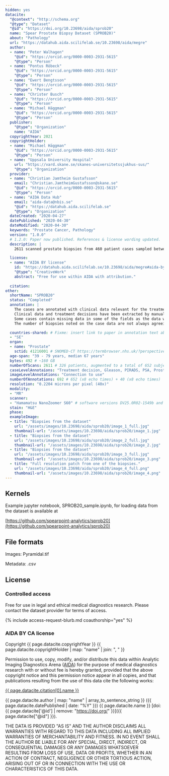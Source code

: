 ```yaml
---
hidden: yes
datacite:
  "@context": "http://schema.org"
  "@type": "Dataset"
  "@id": "https://doi.org/10.23698/aida/sprob20"
  name: "Spear Prostate Biopsy Dataset (SPROB20)"
  about: "Pathology"
  url: "https://datahub.aida.scilifelab.se/10.23698/aida/megre"
  author:
  - name: "Peter Walhagen"
    "@id": "https://orcid.org/0000-0003-2931-5615"
    "@type": "Person"
  - name: "Pontus Röbeck"
    "@id": "https://orcid.org/0000-0003-2931-5615"
    "@type": "Person"
  - name: "Ewert Bengtsson"
    "@id": "https://orcid.org/0000-0003-2931-5615"
    "@type": "Person"
  - name: "Christer Busch"
    "@id": "https://orcid.org/0000-0003-2931-5615"
    "@type": "Person"
  - name: "Michael Häggman"
    "@id": "https://orcid.org/0000-0003-2931-5615"
    "@type": "Person"
  publisher:
    "@type": "Organization"
    name: "AIDA"
  copyrightYear: 2021
  copyrightHolder:
  - name: "Michael Häggman"
    "@id": "https://orcid.org/0000-0003-2931-5615"
    "@type": "Person"
  - name: "Uppsala University Hospital"
    url: "https://vard.skane.se/skanes-universitetssjukhus-sus/"
    "@type": "Organization"
  provider:
  - name: "Christian Jamtheim Gustafsson"
    email: "Christian.JamtheimGustafsson@skane.se"
    "@id": "https://orcid.org/0000-0003-2931-5615"
    "@type": "Person"
  - name: "AIDA Data Hub"
    email: "aida-data@nbis.se"
    "@id": "https://datahub.aida.scilifelab.se"
    "@type": "Organization"
  dateCreated: "2020-04-27"
  datePublished: "2020-04-30"
  dateModified: "2020-04-30"
  keywords: "Prostate Cancer, Pathology"
  version: "1.0.0"
  # 1.2.0: Paper now published. References & license wording updated.
  description: |
    2611 scanned prostate biopsies from 460 patient cases sampled between 2015 and 2018. Clinical data and treatment decisions made in connection with biopsy sampling exist on case level. According to metadata, roughly ¼ of the biopsies contain cancer.

  license:
  - name: "AIDA BY license"
    id: "https://datahub.aida.scilifelab.se/10.23698/aida/megre#aida-by-license"
    "@type": "CreativeWork"
    abstract: "Free for use within AIDA with attribution."
  
  citation:
other:
  shortName: "SPROB20"
  status: "Completed"
  annotation: |
    The cases are annotated with clinical data relevant for the treatment decision and the following treatment decision made in conjunction with the biopsy sampling.Each image is given an identifier which can be connected to the case by the case mapping file.
    Clinical data and treatment decisions have been extracted by manual medical records search. The information about treatment is what has been noted in conjunction with the diagnosis and has not been verified further that the treatment actually occurred. 
    Some cases contain missing data in some of the fields as the data wasn’t available. 
    The number of biopsies noted on the case data are not always agreeing with the number of biopsies sampled. This as some biopsies may have been resliced or all biopsies might not have been found.

  countries-shared: # Fixme: insert link to paper in annotation text above when published.
  - "SE"
  organ:
  - name: "Prostate"
    sctid: 41216001 # SNOMED-CT https://termbrowser.nhs.uk/?perspective=full&conceptId1=%s
  age-span: "39 - 79 years, median 67 years"
  bytes: 492 # ~160 GB
  numberOfScans: 2611 # 326 patients, augmented to a total of 652 subjects (x8 echo times) for train/validation dataset. 40 additional patients for a test dataset (x8 echo times).
  caseLevelAnnotaions: "Treatment decision, Gleason, PIRADS, PSA, Prostate volume, T-stage, mm tissue total, mm cancer total, N tot biopsies, N pos biopsies, Fxb status"
  imageLevelAnnotations: "Connection to use"
  numberOfAnnotations: 692 # 652 (x8 echo times) + 40 (x8 echo times)
  resolution: "0.2204 microns per pixel (40x)"
  modality:
  - "MR"
  scanner:
  - "Hamamatsu NanoZoomer S60" # software versions DV25.0R02-1549b and DV26.0R03-1831b
  stain: "H&E"
  phase:
  exampleImage:
  - title: "Biopsies from the dataset"
    url: "/assets/images/10.23698/aida/sprob20/image_1_full.jpg"
    thumbnail-url: "/assets/images/10.23698/aida/sprob20/image_1.jpg"
  - title: "Biopsies from the dataset"
    url: "/assets/images/10.23698/aida/sprob20/image_2_full.jpg"
    thumbnail-url: "/assets/images/10.23698/aida/sprob20/image_2.jpg"
  - title: "Biopsies from the dataset"
    url: "/assets/images/10.23698/aida/sprob20/image_3_full.jpg"
    thumbnail-url: "/assets/images/10.23698/aida/sprob20/image_3.png"
  - title: "Full resolution patch from one of the biopsies."
    url: "/assets/images/10.23698/aida/sprob20/image_4_full.png"
    thumbnail-url: "/assets/images/10.23698/aida/sprob20/image_4.png"
---
```

## Kernels
Example jupyter notebook, SPROB20_sample.ipynb, for loading data from the dataset is available at

[https://github.com/spearpoint-analytics/sprob20](https://github.com/spearpoint-analytics/sprob20)

## File formats

Images: Pyramidal.tif

Metadata: .csv

## License
### Controlled access
Free for use in legal and ethical medical diagnostics research.
Please contact the dataset provider for terms of access.

{% include access-request-blurb.md coauthorship="yes" %}

### AIDA BY CA license
Copyright
{{ page.datacite.copyrightYear }}
{{ page.datacite.copyrightHolder | map: "name" |  join: ", " }}

Permission to use, copy, modify, and/or distribute this data within Analytic
Imaging Diagnostics Arena ([AIDA](https://medtech4health.se/aida)) for the
purpose of medical diagnostics research with or without fee is hereby granted,
provided that the above copyright notice and this permission notice appear in
all copies, and that publications resulting from the use of this data cite the
following works:

[{{ page.datacite.citation[0].name }}]({{page.datacite.citation[0]["@id"]}})

{{ page.datacite.author | map: "name" | array_to_sentence_string }}
({{ page.datacite.datePublished | date: "%Y" }})
{{ page.datacite.name }}
[doi:{{ page.datacite['@id'] | remove: "https://doi.org/" }}]({{ page.datacite["@id"] }}).

THE DATA IS PROVIDED "AS IS" AND THE AUTHOR DISCLAIMS ALL WARRANTIES WITH REGARD
TO THIS DATA INCLUDING ALL IMPLIED WARRANTIES OF MERCHANTABILITY AND FITNESS. IN
NO EVENT SHALL THE AUTHOR BE LIABLE FOR ANY SPECIAL, DIRECT, INDIRECT, OR
CONSEQUENTIAL DAMAGES OR ANY DAMAGES WHATSOEVER RESULTING FROM LOSS OF USE, DATA
OR PROFITS, WHETHER IN AN ACTION OF CONTRACT, NEGLIGENCE OR OTHER TORTIOUS
ACTION, ARISING OUT OF OR IN CONNECTION WITH THE USE OR CHARACTERISTICS OF THIS
DATA.
